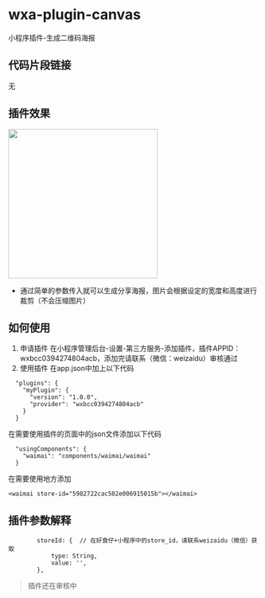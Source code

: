 # wxa-plugin-canvas
小程序插件-生成二维码海报

## 代码片段链接

无

## 插件效果

<img width="300" src="https://github.com/jasondu/wxa-plugin-canvas/blob/master/demo.gif"></img>

- 通过简单的参数传入就可以生成分享海报，图片会根据设定的宽度和高度进行裁剪（不会压缩图片）

## 如何使用

1. 申请插件
在小程序管理后台-设置-第三方服务-添加插件，插件APPID：wxbcc0394274804acb，添加完请联系（微信：weizaidu）审核通过
2. 使用插件
在app.json中加上以下代码
```
  "plugins": {
    "myPlugin": {
      "version": "1.0.0",
      "provider": "wxbcc0394274804acb"
    }
  }
```
在需要使用插件的页面中的json文件添加以下代码
```
  "usingComponents": {
    "waimai": "components/waimai/waimai"
  }
```
在需要使用地方添加
```
<waimai store-id="5982722cac502e006915015b"></waimai>
```
## 插件参数解释

```
        storeId: {  // 在好食仔+小程序中的store_id，请联系weizaidu（微信）获取
            type: String,
            value: '',
        },
```
> 插件还在审核中
